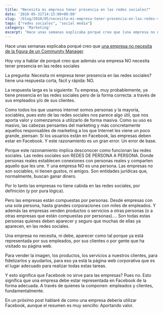 ```yaml
---
title: "Necesita mi empresa tener presencia en las redes sociales?"
date: '2010-05-31T14:15:00+00:00'
slug: '/blog/2010/05/necesita-mi-empresa-tener-presencia-en-las-redes-sociales'
tags: ["redes sociales", "social media"]
category: 'Marketing'
excerpt: "Hace unas semanas explicaba porqué creo que [una empresa no necesita de la figura de un Community Manager]("
---
```

Hace unas semanas explicaba porqué creo que [una empresa no necesita de la figura de un Community Manager](http://static.squarespace.com/static/5303797ae4b0c6ad9e43f072/5303ce80e4b0400995a883d6/5303cf33e4b0400995a88af0/1392758579464/tu-empresa-no-necesita-un-community-manager?format=original "Tu empresa NO necesita un community manager").



Hoy voy a hablar de porqué creo que además una empresa NO necesita tener presencia en las redes sociales



La pregunta: Necesita mi empresa tener presencia en las redes sociales? tiene una respuesta corta, fácil y rápida: NO.



La respuesta larga es la siguiente: Tu empresa, muy probablemente, ya tiene presencia en las redes sociales pero de la forma correcta: a través de sus empleados y/o de sus clientes.



Como todos los que usamos internet somos personas y la mayoría, sociables, pues esto de las redes sociales nos parece algo útil, que nos aporta valor y comenzamos a utilizarlo de forma masiva.  Como su uso es masivo, las cabezas pensantes del marketing y más concretamente aquellos responsables de marketing a los que Internet les viene un poco grande, piensan: Si los usuarios están en Facebook, las empresas deben estar en Facebook.  Y este razonamiento es un gran error. Un error de base.



Porque este razonamiento implica desconocer como funcionan las redes sociales. Las redes sociales son REDES DE PERSONA A PERSONA. Donde personas reales establecen conexiones con personas reales y comparten aquello que les une. Y una empresa NO es una persona. Las empresas no son sociables, ni tienen gustos, ni amigos. Son entidades jurídicas que, normalmente, buscan ganar dinero.



Por lo tanto las empresas no tiene cabida en las redes sociales, por definición (y por pura lógica). 



Pero las empresas están compuestas por personas. Desde empresas con una sola persona, hasta grandes corporaciones con miles de empleados. Y además las empresas venden productos o servicios a otras personas (o a otras empresas que están compuestas por personas)....  Son todas estas personas quienes deben aparecer y seguro que muchas de ellas ya aparecen, en las redes sociales.



Una empresa no necesita, ni debe, aparecer como tal porque ya está representada por sus empleados, por sus clientes o por gente que ha visitado su página web.



Para vender la imagen, los productos, los servicios a nuestros clientes, para fidelizarlos y ayudarlos, para eso ya está la página web corporativa que es el lugar adecuado para realizar todas estas tareas.



Y esto significa que Facebook no sirve para las empresas? Pues no. Esto significa que una empresa debe estar representada en Facebook de la forma adecuada. A través de quienes la componen: empleados y clientes, fundamentalmente.



En un próximo post hablaré de como una empresa debería utilizar Facebook, aunque el resumen es muy sencillo: Aportando valor.
